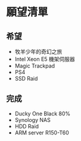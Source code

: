 # 願望清單

## 希望

* 牧羊少年的奇幻之旅
* Intel Xeon E5 機架伺服器
* Magic Trackpad
* PS4
* SSD Raid

## 完成

* Ducky One Black 80%
* Synology NAS
* HDD Raid
* ARM server R150-T60
